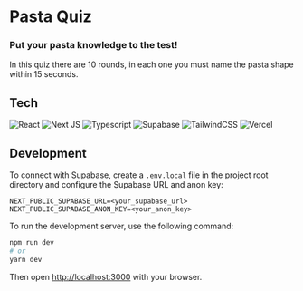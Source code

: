 # Pasta Quiz

### Put your pasta knowledge to the test!

In this quiz there are 10 rounds, in each one you must name the pasta shape within 15 seconds.

## Tech

![React](https://img.shields.io/badge/react-%2320232a.svg?style=for-the-badge&logo=react&logoColor=%2361DAFB)
![Next JS](https://img.shields.io/badge/Next-black?style=for-the-badge&logo=next.js&logoColor=white)
![Typescript](https://img.shields.io/badge/typescript-%23007ACC.svg?style=for-the-badge&logo=typescript&logoColor=white)
![Supabase](https://img.shields.io/badge/Supabase-3ECF8E?style=for-the-badge&logo=supabase&logoColor=white)
![TailwindCSS](https://img.shields.io/badge/tailwindcss-%2338B2AC.svg?style=for-the-badge&logo=tailwind-css&logoColor=white)
![Vercel](https://img.shields.io/badge/vercel-%23000000.svg?style=for-the-badge&logo=vercel&logoColor=white)

## Development

To connect with Supabase, create a `.env.local` file in the project root directory and configure the Supabase URL and anon key:

```
NEXT_PUBLIC_SUPABASE_URL=<your_supabase_url>
NEXT_PUBLIC_SUPABASE_ANON_KEY=<your_anon_key>
```

To run the development server, use the following command:

```bash
npm run dev
# or
yarn dev
```

Then open [http://localhost:3000](http://localhost:3000) with your browser.
